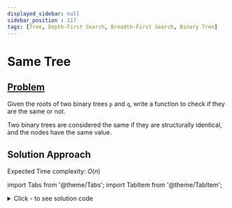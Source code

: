 ```yaml
---
displayed_sidebar: null
sidebar_position : 117
tags: [Tree, Depth-First Search, Breadth-First Search, Binary Tree]
---
```


# Same Tree

## [Problem](https://leetcode.com/problems/same-tree/)

<p>Given the roots of two binary trees <code>p</code> and <code>q</code>, write a function to check if they are the same or not.</p>

<p>Two binary trees are considered the same if they are structurally identical, and the nodes have the same value.</p>

## Solution Approach

Expected Time complexity: $O(n)$

import Tabs from '@theme/Tabs';
import TabItem from '@theme/TabItem';

<details><summary>Click - to see solution code</summary>

<Tabs>
<TabItem value="cpp" label="C++">

```cpp
class Solution {
   public:
    bool isSameTree(TreeNode* p, TreeNode* q) {
        if (!p && !q) return true;
        if ((!p && q) || (p && !q)) return false;
        if (p->val != q->val) return false;
        return (isSameTree(p->right, q->right) & isSameTree(p->left, q->left));
    }
};

```
</TabItem>
</Tabs>

</details>
